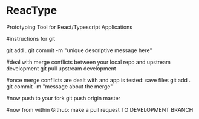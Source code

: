 # ReacType

Prototyping Tool for React/Typescript Applications

#instructions for git

git add .
git commit -m "unique descriptive message here"

#deal with merge conflicts between your local repo and upstream development
git pull upstream development

#once merge conflicts are dealt with and app is tested:
save files
git add .
git commit -m "message about the merge"

#now push to your fork
git push origin master

#now from within Github:
make a pull request TO DEVELOPMENT BRANCH
